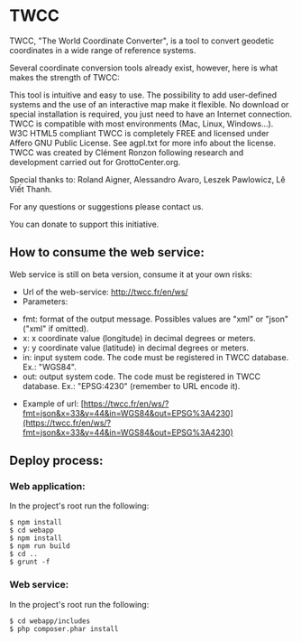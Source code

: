 TWCC
====
TWCC, "The World Coordinate Converter", is a tool to convert geodetic coordinates in a wide range of reference systems.

Several coordinate conversion tools already exist, however, here is what makes the strength of TWCC:

This tool is intuitive and easy to use.
The possibility to add user-defined systems and the use of an interactive map make it flexible.
No download or special installation is required, you just need to have an Internet connection.
TWCC is compatible with most environments (Mac, Linux, Windows...). W3C HTML5 compliant
TWCC is completely FREE and licensed under Affero GNU Public License. See agpl.txt for more info about the license.
TWCC was created by Clément Ronzon following research and development carried out for GrottoCenter.org.

Special thanks to: Roland Aigner, Alessandro Avaro, Leszek Pawlowicz, Lê Viết Thanh.

For any questions or suggestions please contact us.

You can donate to support this initiative.

## How to consume the web service:
Web service is still on beta version, consume it at your own risks:

 - Url of the web-service: http://twcc.fr/en/ws/
 - Parameters:
    
  * fmt: format of the output message. Possibles values are "xml" or "json" ("xml" if omitted).
  * x: x coordinate value (longitude) in decimal degrees or meters.
  * y: y coordinate value (latitude) in decimal degrees or meters.
  * in: input system code. The code must be registered in TWCC database. Ex.: "WGS84".
  * out: output system code. The code must be registered in TWCC database. Ex.: "EPSG:4230" (remember to URL encode it).
        
 - Example of url: [https://twcc.fr/en/ws/?fmt=json&x=33&y=44&in=WGS84&out=EPSG%3A4230](https://twcc.fr/en/ws/?fmt=json&x=33&y=44&in=WGS84&out=EPSG%3A4230)
    
## Deploy process:

### Web application:

In the project's root run the following:
```shell script
$ npm install
$ cd webapp
$ npm install
$ npm run build
$ cd ..
$ grunt -f
```

### Web service:

In the project's root run the following:
```shell script
$ cd webapp/includes
$ php composer.phar install
```